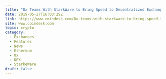 ```yaml
---
title: "0x Teams With StarkWare to Bring Speed to Decentralized Exchanges"
date: 2019-05-27T16:00:29Z
link: https://www.coindesk.com/0x-teams-with-starkware-to-bring-speed-to-decentralized-exchanges?utm_medium=RSS&utm_source=hune
site: www.coindesk.com
topic: crypto
category:
  - Exchanges
  - Features
  - News
  - Ethereum
  - 0x
  - DEX
  - StarkeWare
draft: false
---
```


